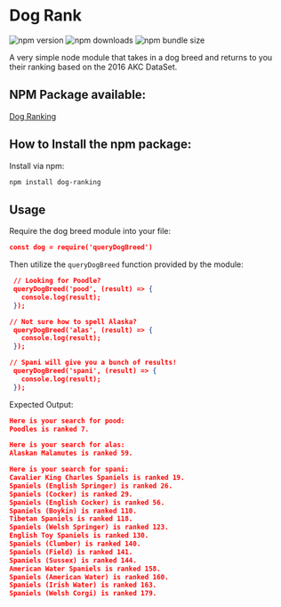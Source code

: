 # Dog Rank

![npm version](https://img.shields.io/npm/v/dog-ranking)
![npm downloads](https://img.shields.io/npm/dw/%40alxrg/dog-ranking)
![npm bundle size](https://img.shields.io/bundlephobia/min/dog-ranking)

A very simple node module that takes in a dog breed and returns to you their ranking based on the 2016 AKC DataSet.

## NPM Package available:

[Dog Ranking](https://www.npmjs.com/package/dog-ranking)

## How to Install the npm package:

Install via npm:

```bash
npm install dog-ranking
```

## Usage

Require the dog breed module into your file:

```json
const dog = require('queryDogBreed')
```

Then utilize the `queryDogBreed` function provided by the module:

```json
 // Looking for Poodle?
 queryDogBreed('pood', (result) => {
   console.log(result);
 });

// Not sure how to spell Alaska?
 queryDogBreed('alas', (result) => {
   console.log(result);
 });

// Spani will give you a bunch of results!
 queryDogBreed('spani', (result) => {
   console.log(result);
 });

```

Expected Output:

```json
Here is your search for pood:
Poodles is ranked 7.

Here is your search for alas:
Alaskan Malamutes is ranked 59.

Here is your search for spani:
Cavalier King Charles Spaniels is ranked 19.
Spaniels (English Springer) is ranked 26.
Spaniels (Cocker) is ranked 29.
Spaniels (English Cocker) is ranked 56.
Spaniels (Boykin) is ranked 110.
Tibetan Spaniels is ranked 118.
Spaniels (Welsh Springer) is ranked 123.
English Toy Spaniels is ranked 130.
Spaniels (Clumber) is ranked 140.
Spaniels (Field) is ranked 141.
Spaniels (Sussex) is ranked 144.
American Water Spaniels is ranked 158.
Spaniels (American Water) is ranked 160.
Spaniels (Irish Water) is ranked 163.
Spaniels (Welsh Corgi) is ranked 179.

```
